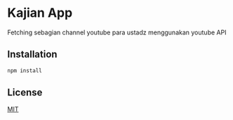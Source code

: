 # Kajian App

Fetching sebagian channel youtube para ustadz menggunakan youtube API

## Installation



```bash
npm install
```

## License
[MIT](https://choosealicense.com/licenses/mit/)
